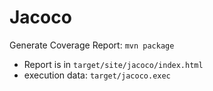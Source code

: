 # Jacoco

Generate Coverage Report: `mvn package`
- Report is in `target/site/jacoco/index.html`
- execution data: `target/jacoco.exec`  
 




